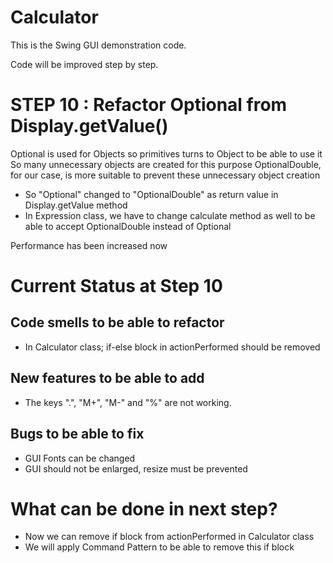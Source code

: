 # Calculator
 
This is the Swing GUI demonstration code.  

Code will be improved step by step. 

# STEP 10 : Refactor Optional from Display.getValue()  
 Optional<T> is used for Objects so primitives turns to Object to be able to use it
 So many unnecessary objects are created for this purpose
 OptionalDouble, for our case, is more suitable to prevent these unnecessary object creation
 - So "Optional<Double>" changed to "OptionalDouble" as return value in Display.getValue method
 - In Expression class, we have to change calculate method as well to be able to accept OptionalDouble instead of Optional<Double> 
 
 Performance has been increased now
 
 
# Current Status at Step 10  
## Code smells to be able to refactor
 - In Calculator class; if-else block in actionPerformed should be removed
 
## New features to be able to add
 - The keys ".", "M+", "M-" and "%" are not working. 

## Bugs to be able to fix
 - GUI Fonts can be changed
 - GUI should not be enlarged, resize must be prevented 
   
# What can be done in next step?
  - Now we can remove if block from actionPerformed in Calculator class 
  - We will apply Command Pattern to be able to remove this if block
